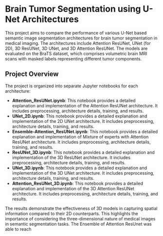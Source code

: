 # Brain Tumor Segmentation using U-Net Architectures

This project aims to compare the performance of various U-Net based semantic image segmentation architectures for brain tumor segmentation in medical imaging. The architectures include Attention ResUNet, UNet (for 2D), 3D ResUNet, 3D UNet, and 3D Attention ResUNet. The models are evaluated on the BraTS dataset, which comprises volumetric brain MRI scans with masked labels representing different tumor components.

## Project Overview

The project is organized into separate Jupyter notebooks for each architecture:

* **Attention_ResUNet.ipynb**: This notebook provides a detailed explanation and implementation of the Attention ResUNet architecture. It includes preprocessing, architecture details, training, and results.
* **UNet_2D.ipynb**: This notebook provides a detailed explanation and implementation of the 2D UNet architecture. It includes preprocessing, architecture details, training, and results.
* **Ensemble-Attention_ResUNet.ipynb**: This notebook provides a detailed explanation and implementation of Mixture of experts with Attention ResUNet architecture. It includes preprocessing, architecture details, training, and results.
* **ResUNet_3D.ipynb**: This notebook provides a detailed explanation and implementation of the 3D ResUNet architecture. It includes preprocessing, architecture details, training, and results.
* **UNet_3D.ipynb**: This notebook provides a detailed explanation and implementation of the 3D UNet architecture. It includes preprocessing, architecture details, training, and results.
* **Attention_ResUNet_3D.ipynb**: This notebook provides a detailed explanation and implementation of the 3D Attention ResUNet architecture. It includes preprocessing, architecture details, training, and results.

The results demonstrate the effectiveness of 3D models in capturing spatial information compared to their 2D counterparts. This highlights the importance of considering the three-dimensional nature of medical images in semantic segmentation tasks. The Ensemble of Attention ResUnet was able to reach 
